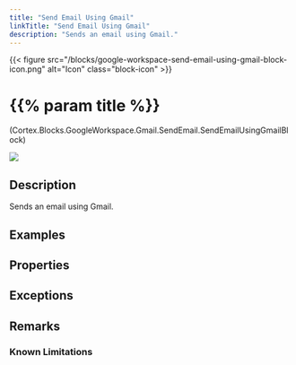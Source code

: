 ```yaml
---
title: "Send Email Using Gmail"
linkTitle: "Send Email Using Gmail"
description: "Sends an email using Gmail."
---
```


{{< figure src="/blocks/google-workspace-send-email-using-gmail-block-icon.png" alt="Icon" class="block-icon" >}}

# {{% param title %}}

<p class="namespace">(Cortex.Blocks.GoogleWorkspace.Gmail.SendEmail.SendEmailUsingGmailBlock)</p>

<img src="/images/work-in-progress.jpg">

## Description

Sends an email using Gmail.

## Examples

## Properties

## Exceptions

## Remarks

### Known Limitations
